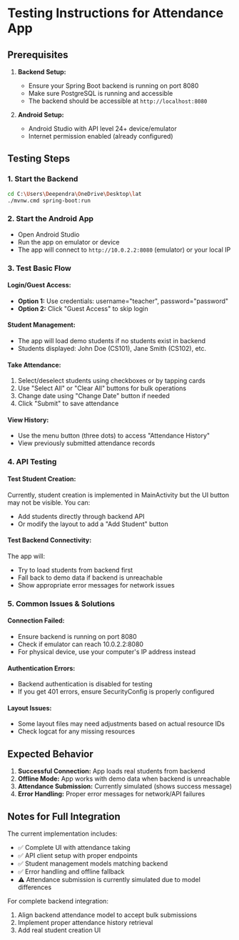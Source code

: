 # Testing Instructions for Attendance App

## Prerequisites

1. **Backend Setup:**
   - Ensure your Spring Boot backend is running on port 8080
   - Make sure PostgreSQL is running and accessible
   - The backend should be accessible at `http://localhost:8080`

2. **Android Setup:**
   - Android Studio with API level 24+ device/emulator
   - Internet permission enabled (already configured)

## Testing Steps

### 1. Start the Backend
```bash
cd C:\Users\Deependra\OneDrive\Desktop\lat
./mvnw.cmd spring-boot:run
```

### 2. Start the Android App
- Open Android Studio
- Run the app on emulator or device
- The app will connect to `http://10.0.2.2:8080` (emulator) or your local IP

### 3. Test Basic Flow

#### Login/Guest Access:
- **Option 1:** Use credentials: username="teacher", password="password"
- **Option 2:** Click "Guest Access" to skip login

#### Student Management:
- The app will load demo students if no students exist in backend
- Students displayed: John Doe (CS101), Jane Smith (CS102), etc.

#### Take Attendance:
1. Select/deselect students using checkboxes or by tapping cards
2. Use "Select All" or "Clear All" buttons for bulk operations
3. Change date using "Change Date" button if needed
4. Click "Submit" to save attendance

#### View History:
- Use the menu button (three dots) to access "Attendance History"
- View previously submitted attendance records

### 4. API Testing

#### Test Student Creation:
Currently, student creation is implemented in MainActivity but the UI button may not be visible. You can:
- Add students directly through backend API
- Or modify the layout to add a "Add Student" button

#### Test Backend Connectivity:
The app will:
- Try to load students from backend first
- Fall back to demo data if backend is unreachable
- Show appropriate error messages for network issues

### 5. Common Issues & Solutions

#### Connection Failed:
- Ensure backend is running on port 8080
- Check if emulator can reach 10.0.2.2:8080
- For physical device, use your computer's IP address instead

#### Authentication Errors:
- Backend authentication is disabled for testing
- If you get 401 errors, ensure SecurityConfig is properly configured

#### Layout Issues:
- Some layout files may need adjustments based on actual resource IDs
- Check logcat for any missing resources

## Expected Behavior

1. **Successful Connection:** App loads real students from backend
2. **Offline Mode:** App works with demo data when backend is unreachable
3. **Attendance Submission:** Currently simulated (shows success message)
4. **Error Handling:** Proper error messages for network/API failures

## Notes for Full Integration

The current implementation includes:
- ✅ Complete UI with attendance taking
- ✅ API client setup with proper endpoints
- ✅ Student management models matching backend
- ✅ Error handling and offline fallback
- ⚠️ Attendance submission is currently simulated due to model differences

For complete backend integration:
1. Align backend attendance model to accept bulk submissions
2. Implement proper attendance history retrieval
3. Add real student creation UI